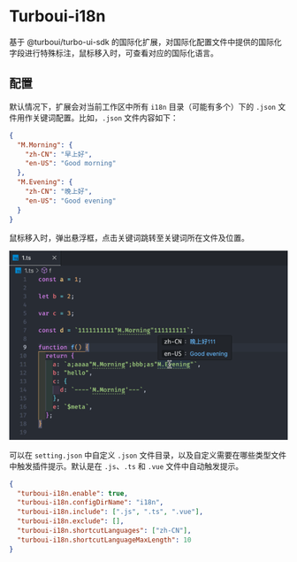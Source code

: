 # Turboui-i18n

基于 @turboui/turbo-ui-sdk 的国际化扩展，对国际化配置文件中提供的国际化字段进行特殊标注，鼠标移入时，可查看对应的国际化语言。

## 配置

默认情况下，扩展会对当前工作区中所有 `i18n` 目录（可能有多个）下的 `.json` 文件用作关键词配置。比如，`.json` 文件内容如下：

```json
{
  "M.Morning": {
    "zh-CN": "早上好",
    "en-US": "Good morning"
  },
  "M.Evening": {
    "zh-CN": "晚上好",
    "en-US": "Good evening"
  }
}
```

鼠标移入时，弹出悬浮框，点击关键词跳转至关键词所在文件及位置。

![Alt text](./resources/demo.gif)

可以在 `setting.json` 中自定义 `.json` 文件目录，以及自定义需要在哪些类型文件中触发插件提示。默认是在 `.js`、`.ts` 和 `.vue` 文件中自动触发提示。

```json
{
  "turboui-i18n.enable": true,
  "turboui-i18n.configDirName": "i18n",
  "turboui-i18n.include": [".js", ".ts", ".vue"],
  "turboui-i18n.exclude": [],
  "turboui-i18n.shortcutLanguages": ["zh-CN"],
  "turboui-i18n.shortcutLanguageMaxLength": 10
}
```
